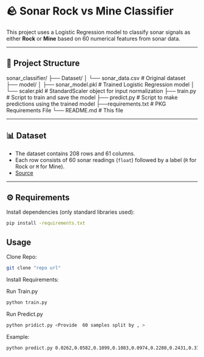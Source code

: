 # 🪨 Sonar Rock vs Mine Classifier

This project uses a Logistic Regression model to classify sonar signals as either **Rock** or **Mine** based on 60 numerical features from sonar data.

---

## 📁 Project Structure

sonar_classifier/
├── Dataset/
│ └── sonar_data.csv # Original dataset
├── model/
│ ├── sonar_model.pkl # Trained Logistic Regression model
│ └── scaler.pkl # StandardScaler object for input normalization
├── train.py # Script to train and save the model
├── predict.py # Script to make predictions using the trained model
├──requirements.txt # PKG Requirements File 
└── README.md # This file


---

## 📊 Dataset

- The dataset contains 208 rows and 61 columns.
- Each row consists of 60 sonar readings (`float`) followed by a label (`R` for Rock or `M` for Mine).
- [Source](https://archive.ics.uci.edu/ml/datasets/connectionist+bench+(sonar,+mines+vs.+rocks))

---

## ⚙️ Requirements

Install dependencies (only standard libraries used):

```bash
pip install -requirements.txt
```

## Usage 
Clone Repo:

```bash
git clone "repo url"
```

Install Requirements:


Run Train.py 
```bash 
python train.py 
```

Run Predict.py 
```bash 
python pridict.py <Provide  60 samples split by , >
```

Example:
```bash
python predict.py 0.0262,0.0582,0.1099,0.1083,0.0974,0.2280,0.2431,0.3771,0.5598,0.6194,0.6333,0.7060,0.5544,0.5320,0.6479,0.6931,0.6759,0.7551,0.8929,0.8619,0.7974,0.6737,0.4293,0.3648,0.5331,0.2413,0.5070,0.8533,0.6036,0.8514,0.8512,0.5045,0.1862,0.2709,0.4232,0.3043,0.6116,0.6756,0.5375,0.4719,0.4647,0.2587,0.2129,0.2222,0.2111,0.0176,0.1348,0.0744,0.0130,0.0106,0.0033,0.0232,0.0166,0.0095,0.0180,0.0244,0.0316,0.0164,0.0095,0.0078

```